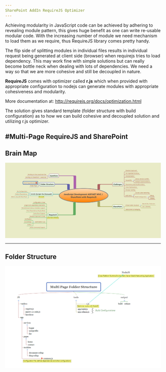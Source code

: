 ```yaml
---
SharePoint AddIn RequireJS Optimizer
---
```


Achieving modularity in JavaScript code can be achieved by adhering to
revealing module pattern, this gives huge benefit as one can write
re-usable modular code. With the increasing number of module we need
mechanism to load them as we require, thus RequireJS library comes
pretty handy.

The flip side of splitting modules in individual files results in
individual request being generated at client side (browser) when
requirejs tries to load dependency. This may work fine with simple
solutions but can really become bottle neck when dealing with lots of
dependencies. We need a way so that we are more cohesive and still be
decoupled in nature.

**RequireJS** comes with optimizer called **r.js** which when provided
with appropriate configuration to nodejs can generate modules with
appropriate cohesiveness and modularity.

More documentation at: <http://requirejs.org/docs/optimization.html>

The solution gives standard template (folder structure with build
configuration) as to how we can build cohesive and decoupled solution
and utilizing r.js optimizer.


#Multi-Page RequireJS and SharePoint
---
## Brain Map
![Concept](https://raw.githubusercontent.com/akhileshnirapure/SharePoint_AddIn_RequireJS_Optimizer/master/Mult-Page-RequireJS.png)

---

## Folder Structure
![Folder Structure](https://raw.githubusercontent.com/akhileshnirapure/SharePoint_AddIn_RequireJS_Optimizer/master/Mult-Page-Folder-Structure-RequireJS.png)
